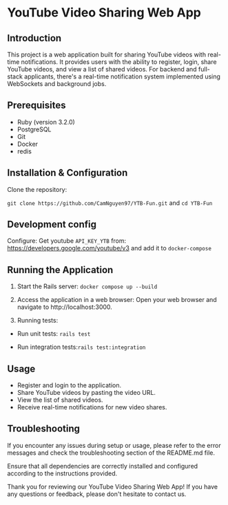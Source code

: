 # YouTube Video Sharing Web App
## Introduction
This project is a web application built for sharing YouTube videos with real-time notifications. It provides users with the ability to register, login, share YouTube videos, and view a list of shared videos. For backend and full-stack applicants, there's a real-time notification system implemented using WebSockets and background jobs.

## Prerequisites
* Ruby (version 3.2.0)
* PostgreSQL
* Git
* Docker
* redis

## Installation & Configuration

Clone the repository:

```git clone https://github.com/CamNguyen97/YTB-Fun.git``` and ```cd YTB-Fun```

## Development config

Configure:
Get youtube `API_KEY_YTB` from: https://developers.google.com/youtube/v3 and add it to `docker-compose`

## Running the Application

1. Start the Rails server:
`docker compose up --build`

2. Access the application in a web browser:
Open your web browser and navigate to http://localhost:3000.

3. Running tests:

* Run unit tests:
 ```rails test```

* Run integration tests:```rails test:integration```

## Usage
* Register and login to the application.
* Share YouTube videos by pasting the video URL.
* View the list of shared videos.
* Receive real-time notifications for new video shares.

## Troubleshooting
If you encounter any issues during setup or usage, please refer to the error messages and check the troubleshooting section of the README.md file.

Ensure that all dependencies are correctly installed and configured according to the instructions provided.

Thank you for reviewing our YouTube Video Sharing Web App! If you have any questions or feedback, please don't hesitate to contact us.
